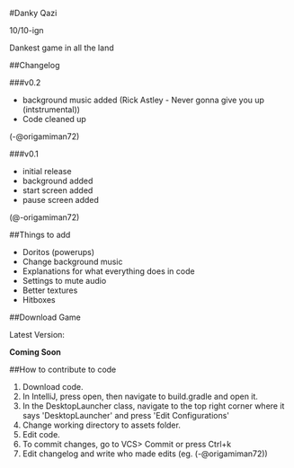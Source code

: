 #Danky Qazi

10/10-ign

Dankest game in all the land

##Changelog

###v0.2

* background music added (Rick Astley - Never gonna give you up (intstrumental))
* Code cleaned up

(-@origamiman72)


###v0.1

* initial release
* background added
* start screen added
* pause screen added

(@-origamiman72)

##Things to add

* Doritos (powerups)
* Change background music
* Explanations for what everything does in code
* Settings to mute audio
* Better textures
* Hitboxes

##Download Game

Latest Version:

**Coming Soon**

##How to contribute to code

1. Download code.
2. In IntelliJ, press open, then navigate to build.gradle and open it.
3. In the DesktopLauncher class, navigate to the top right corner where it says 'DesktopLauncher' and press 'Edit Configurations'
4. Change working directory to assets folder.
5. Edit code.
6. To commit changes, go to VCS> Commit or press Ctrl+k
7. Edit changelog and write who made edits (eg. (-@origamiman72))
